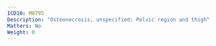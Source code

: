 ```yaml
---
ICD10: M8795
Description: "Osteonecrosis, unspecified: Pelvic region and thigh"
Matters: No
Weight: 0
---
```


